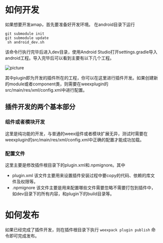 # 如何开发
如果想要开发amap，首先要准备好开发环境。 在android目录下运行


```
git submodule init
git submodule update
 sh android_dev.sh
```
该命令行执行完毕后进入dev目录，使用Android Studio打开settings.gradle导入android工程。导入完毕后可以看到主要有以下几个工程。

![picture](https://img.alicdn.com/tps/TB1ZQkIPpXXXXcqXXXXXXXXXXXX-338-400.png)

其中plugin即为开发的插件所在的工程，你可以在这里进行插件开发。如果创建新的module或者component类，则需要在weexplugin的src/main/res/xml/config.xml中进行配置。

## 插件开发的两个基本部分

### 组件或者模块开发
这里是纯功能的开发，与普通的weex组件或者模块扩展无异，测试时需要在weexplugin的src/main/res/xml/config.xml中正确的配置才能成功加载。

### 配置文件
这里主要是修改插件根目录下的plugin.xml和.npmignore。其中
 * plugin.xml 该文件主要用来设置插件安装过程中要copy的代码、依赖的库文件及权限等。
 * .npmignore 该文件主要是用来配置哪些文件需要忽略不需要打包到插件中，如dev目录下的所有内容，和plugin下的build目录等。

# 如何发布
如果已经完成了插件开发，则在插件根目录下执行 `weexpack plugin publish` 命令即可完成发布。
